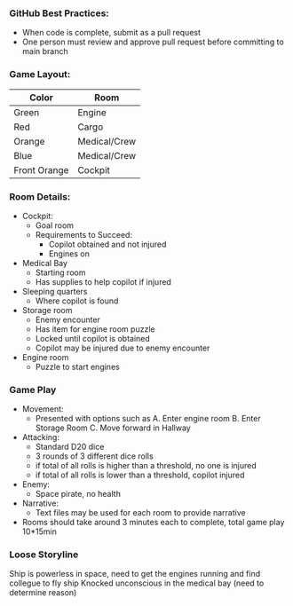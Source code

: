 ### GitHub Best Practices:
* When code is complete, submit as a pull request
* One person must review and approve pull request before committing to main branch


### Game Layout:



| Color  | Room   |
| ----------- | ----------- |
| Green  | Engine |
| Red    | Cargo  |
| Orange | Medical/Crew|
| Blue   | Medical/Crew   |
|Front Orange | Cockpit|


### Room Details:
* Cockpit:
  * Goal room
  * Requirements to Succeed:
    * Copilot obtained and not injured
    * Engines on
* Medical Bay
  * Starting room
  * Has supplies to help copilot if injured
* Sleeping quarters
  * Where copilot is found
* Storage room
  * Enemy encounter
  * Has item for engine room puzzle
  * Locked until copilot is obtained
  * Copilot may be injured due to enemy encounter
* Engine room
  * Puzzle to start engines

### Game Play
* Movement:
  * Presented with options such as A. Enter engine room B. Enter Storage Room C. Move forward in Hallway
* Attacking:
  * Standard D20 dice
  * 3 rounds of 3 different dice rolls
  * if total of all rolls is higher than a threshold, no one is injured
  * if total of all rolls is lower than a threshold, copilot injured
* Enemy:
  * Space pirate, no health
* Narrative:
  * Text files may be used for each room to provide narrative
* Rooms should take around 3 minutes each to complete, total game play 10*15min

### Loose Storyline
Ship is powerless in space, need to get the engines running and find collegue to fly ship
Knocked unconscious in the medical bay (need to determine reason)
